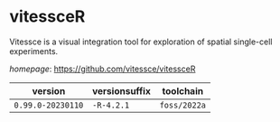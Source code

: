 # vitessceR

Vitessce is a visual integration tool for exploration of spatial single-cell experiments.

*homepage*: <https://github.com/vitessce/vitessceR>

version | versionsuffix | toolchain
--------|---------------|----------
``0.99.0-20230110`` | ``-R-4.2.1`` | ``foss/2022a``
